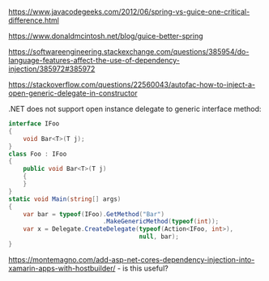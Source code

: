 https://www.javacodegeeks.com/2012/06/spring-vs-guice-one-critical-difference.html

https://www.donaldmcintosh.net/blog/guice-better-spring

https://softwareengineering.stackexchange.com/questions/385954/do-language-features-affect-the-use-of-dependency-injection/385972#385972

https://stackoverflow.com/questions/22560043/autofac-how-to-inject-a-open-generic-delegate-in-constructor

.NET does not support open instance delegate to generic interface method:
```csharp
interface IFoo
{
	void Bar<T>(T j);
}
class Foo : IFoo
{
	public void Bar<T>(T j)
	{
	}
}
static void Main(string[] args)
{
	var bar = typeof(IFoo).GetMethod("Bar")
						  .MakeGenericMethod(typeof(int));
	var x = Delegate.CreateDelegate(typeof(Action<IFoo, int>),
									null, bar);
}
```

https://montemagno.com/add-asp-net-cores-dependency-injection-into-xamarin-apps-with-hostbuilder/ - is this useful?
